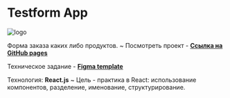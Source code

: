 # Testform App

![logo](https://chiga2030.github.io/testform/favicon.svg)

Форма заказа каких либо продуктов.
~ Посмотреть проект - __[Ссылка на GitHub pages](https://chiga2030.github.io/testform/#/)__


Техническое задание - __[Figma template](https://www.figma.com/file/dAMFGXTa8nF3mniNdr69wE/testform?node-id=0%3A1)__

Технология: __React.js__
~ Цель - практика в React: использование компонентов, разделение, именование, структурирование.
